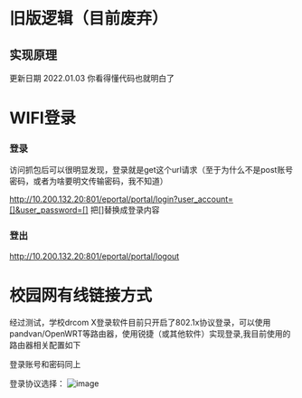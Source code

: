 # 旧版逻辑（目前废弃）
## 实现原理
更新日期 2022.01.03
你看得懂代码也就明白了

# WIFI登录

### 登录
访问抓包后可以很明显发现，登录就是get这个url请求（至于为什么不是post账号密码，或者为啥要明文传输密码，我不知道）

http://10.200.132.20:801/eportal/portal/login?user_account=[]&user_password=[]
把[]替换成登录内容



### 登出
http://10.200.132.20:801/eportal/portal/logout

# 校园网有线链接方式

经过测试，学校drcom X登录软件目前只开启了802.1x协议登录，可以使用pandvan/OpenWRT等路由器，使用锐捷（或其他软件）实现登录,我目前使用的路由器相关配置如下

登录账号和密码同上

登录协议选择：
![image](https://user-images.githubusercontent.com/49276659/193325371-1c9f8877-50fb-46cb-9cab-e5eca6d94352.png)





